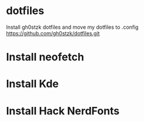 # dotfiles
Install gh0stzk dotfiles and move my dotfiles to .config
https://github.com/gh0stzk/dotfiles.git
# Install neofetch
# Install Kde
# Install Hack NerdFonts
